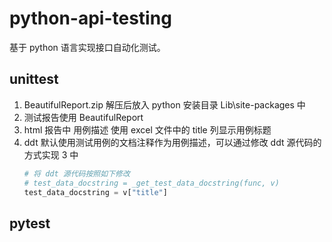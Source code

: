 # python-api-testing
基于 python 语言实现接口自动化测试。

## unittest 

1. BeautifulReport.zip 解压后放入 python 安装目录 Lib\site-packages 中
2. 测试报告使用 BeautifulReport
3. html 报告中 用例描述 使用 excel 文件中的 title 列显示用例标题
4. ddt 默认使用测试用例的文档注释作为用例描述，可以通过修改 ddt 源代码的方式实现 3 中
    ```python
    # 将 ddt 源代码按照如下修改
    # test_data_docstring = _get_test_data_docstring(func, v)
    test_data_docstring = v["title"]
    ```

## pytest

